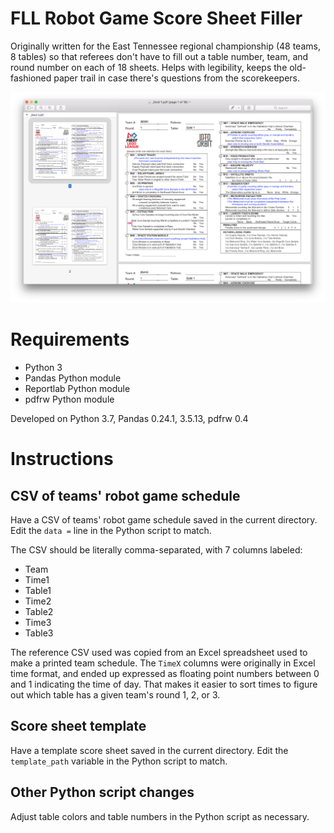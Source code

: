 # FLL Robot Game Score Sheet Filler

Originally written for the East Tennessee regional championship (48 teams, 8 tables) so that referees don't have to fill out a table number, team, and round number on each of 18 sheets.
Helps with legibility, keeps the old-fashioned paper trail in case there's questions from the scorekeepers.

![Screenshot of resulting PDF for one table](after-sheets-filled.png)

# Requirements

- Python 3
- Pandas Python module
- Reportlab Python module
- pdfrw Python module

Developed on Python 3.7, Pandas 0.24.1, 3.5.13, pdfrw 0.4

# Instructions

## CSV of teams' robot game schedule

Have a CSV of teams' robot game schedule saved in the current directory. Edit the `data =` line in the Python script to match.

The CSV should be literally comma-separated, with 7 columns labeled:

- Team
- Time1
- Table1
- Time2
- Table2
- Time3
- Table3

The reference CSV used was copied from an Excel spreadsheet used to make a printed team schedule.
The `TimeX` columns were originally in Excel time format, and ended up expressed as floating point numbers between 0 and 1 indicating the time of day.
That makes it easier to sort times to figure out which table has a given team's round 1, 2, or 3.

## Score sheet template

Have a template score sheet saved in the current directory. Edit the `template_path` variable in the Python script to match.

## Other Python script changes

Adjust table colors and table numbers in the Python script as necessary.
